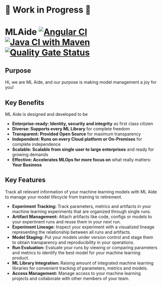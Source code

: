 # :construction: Work in Progress :construction:
# MLAide [![Angular CI](https://github.com/MLAide/MLAide/actions/workflows/angular.yml/badge.svg)](https://github.com/MLAide/MLAide/actions/workflows/angular.yml) [![Java CI with Maven](https://github.com/MLAide/MLAide/actions/workflows/maven.yml/badge.svg?branch=master)](https://github.com/MLAide/MLAide/actions/workflows/maven.yml) [![Quality Gate Status](https://sonarcloud.io/api/project_badges/measure?project=mlaide&metric=alert_status)](https://sonarcloud.io/dashboard?id=mlaide)

## Purpose

Hi, we are ML Aide, and our purpose is making model management a joy for you!

## Key Benefits

ML Aide is designed and developed to be

- **Enterprise-ready: Identity, security and integrity** as first class citizen
- **Diverse: Supports every ML Library** for complete freedom
- **Transparent: Provided Open Source** for maximum transparency
- **Independent: Runs on every Cloud platform or On-Premises** for complete independence
- **Scalable: Scalable from single user to large enterprises** and ready for growing demands
- **Effective: Accelerates MLOps for more focus on** what really matters: **Your Business**

## Key Features

Track all relevant information of your machine learning models with ML Aide to manage your model lifecycle from training to retirement.

- **Experiment Tracking:** Track parameters, metrics and artifacts in your machine learning experiments that are organized through single runs.
- **Artifact Management:** Attach artifacts like code, configs or models to your experiment runs and reuse them in your next run.
- **Experiment Lineage:** Inspect your experiment with a visualized lineage representing the relationship between all runs and artifacts.
- **Model Staging:** Put your models under version control and stage them to obtain transparency and reproducibility in your operations.
- **Run Evaluation:** Evaluate your runs by viewing or comparing parameters and metrics to identify the best model for your machine learning product.
- **ML Library Integration:** Raising amount of integrated machine learning libraries for convenient tracking of parameters, metrics and models.
- **Access Management:** Manage access to your machine learning projects and collaborate with other members of your team.
